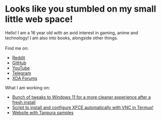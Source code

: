 # Looks like you stumbled on my small little web space!
Hello! I am a 16 year old with an avid interest in gaming, anime and technology! I am also into books, alongside other things.<br> <br>
Find me on: <br>
* [Reddit](https://reddit.com/u/thefrind54)
* [GitHub](https://github.com/yurikodesu)
* [YouTube](https://youtube.com/@yuriko54)
* [Telegram](https://t.me/yuriko546)
* [XDA Forums](https://xdaforums.com/m/hyperio546.12460877/) <br>

What I am working on: <br>
- [Bunch of tweaks to Windows 11 for a more cleaner experience after a fresh install](https://github.com/yurikodesu/cleanerwin11)
- [Script to install and configure XFCE automatically with VNC in Termux!](https://github.com/yurikodesu/termux-xfce)
- [Website with Tanpura samples](https://yurikodesu.github.io/tanpura-online)

